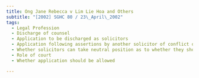 ```yaml
---
title: Ong Jane Rebecca v Lim Lie Hoa and Others 
subtitle: "[2002] SGHC 80 / 23\_April\_2002"
tags:
  - Legal Profession
  - Discharge of counsel
  - Application to be discharged as solicitors
  - Application following assertions by another solicitor of conflict of interests
  - Whether solicitors can take neutral position as to whether they should continue to act
  - Role of court
  - Whether application should be allowed

---
```


